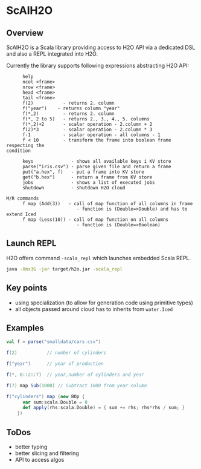 ScAlH2O
=======

Overview
--------
ScAlH2O is a Scala library providing access to H2O API via a dedicated DSL
and also a REPL integrated into H2O.

Currently the library supports following expressions abstracting H2O API:
```
      help
      ncol <frame>
      nrow <frame>
      head <frame>
      tail <frame>
      f(2)           - returns 2. column
      f("year")    - returns column "year"
      f(*,2)         - returns 2. column
      f(*, 2 to 5)   - returns 2., 3., 4., 5. columns
      f(*,2)+2       - scalar operation - 2.column + 2
      f(2)*3         - scalar operation - 2.column * 3
      f-1            - scalar operation - all columns - 1
      f < 10         - transform the frame into boolean frame respecting the
condition

      keys              - shows all available keys i KV store
      parse("iris.csv") - parse given file and return a frame
      put("a.hex", f)   - put a frame into KV store
      get("b.hex")      - return a frame from KV store
      jobs              - shows a list of executed jobs
      shutdown          - shutdown H2O cloud

M/R commands
      f map (Add(3))   - call of map function of all columns in frame
                          - function is (Double=>Double) and has to extend Iced
      f map (Less(10)) - call of map function on all columns
                          - function is (Double=>Boolean) 
```

Launch REPL
-----------
H2O offers command `-scala_repl` which launches embedded Scala REPL.

```bash
java -Xmx3G -jar target/h2o.jar -scala_repl
```

Key points
----------
- using specialization (to allow for generation code using primitive types)
- all objects passed around cloud has to inherits from `water.Iced`

Examples
--------
```scala
val f = parse("smalldata/cars.csv")

f(2)           // number of cylinders

f("year")      // year of production

f(*, 0::2::7)  // year,number of cylinders and year

f(7) map Sub(1000) // Subtract 1000 from year column

f("cylinders") map (new BOp { 
      var sum:scala.Double = 0
      def apply(rhs:scala.Double) = { sum += rhs; rhs*rhs / sum; } 
    })
```

ToDos
-----
- better typing
- better slicing and filtering
- API to access algos




